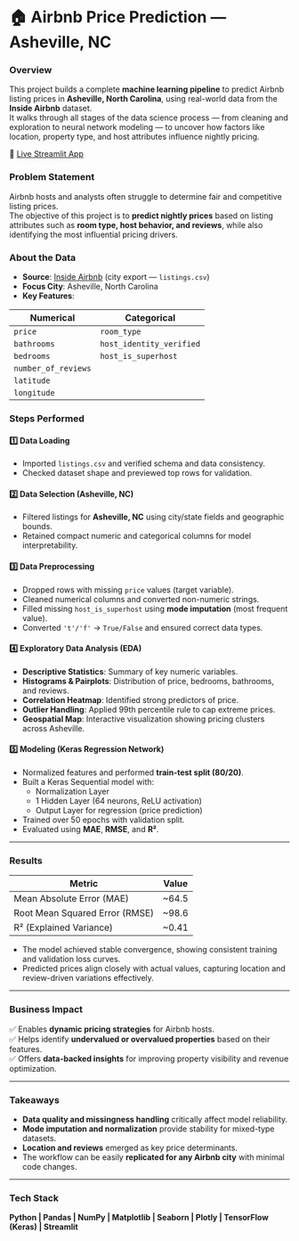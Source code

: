 # 🏠 Airbnb Price Prediction — Asheville, NC

### **Overview**
This project builds a complete **machine learning pipeline** to predict Airbnb listing prices in **Asheville, North Carolina**, using real-world data from the **Inside Airbnb** dataset.  
It walks through all stages of the data science process — from cleaning and exploration to neural network modeling — to uncover how factors like location, property type, and host attributes influence nightly pricing.

🔗 [Live Streamlit App](https://airbnb-price-predictions-p4zkawudgdvfefsvnfveae.streamlit.app/#overview)

### **Problem Statement**
Airbnb hosts and analysts often struggle to determine fair and competitive listing prices.  
The objective of this project is to **predict nightly prices** based on listing attributes such as **room type, host behavior, and reviews**, while also identifying the most influential pricing drivers.

### **About the Data**
- **Source**: [Inside Airbnb](http://insideairbnb.com/get-the-data.html) (city export — `listings.csv`)  
- **Focus City**: Asheville, North Carolina  
- **Key Features**:  

| **Numerical** | **Categorical** |
|----------------|----------------|
| `price` | `room_type` |
| `bathrooms` | `host_identity_verified` |
| `bedrooms` | `host_is_superhost` |
| `number_of_reviews` |  |
| `latitude` |  |
| `longitude` |  |

### **Steps Performed**



#### **1️⃣ Data Loading**
- Imported `listings.csv` and verified schema and data consistency.  
- Checked dataset shape and previewed top rows for validation.

#### **2️⃣ Data Selection (Asheville, NC)**
- Filtered listings for **Asheville, NC** using city/state fields and geographic bounds.  
- Retained compact numeric and categorical columns for model interpretability.

#### **3️⃣ Data Preprocessing**
- Dropped rows with missing `price` values (target variable).  
- Cleaned numerical columns and converted non-numeric strings.  
- Filled missing `host_is_superhost` using **mode imputation** (most frequent value).  
- Converted `'t'/'f'` → `True/False` and ensured correct data types.  

#### **4️⃣ Exploratory Data Analysis (EDA)**
- **Descriptive Statistics**: Summary of key numeric variables.  
- **Histograms & Pairplots**: Distribution of price, bedrooms, bathrooms, and reviews.  
- **Correlation Heatmap**: Identified strong predictors of price.  
- **Outlier Handling**: Applied 99th percentile rule to cap extreme prices.  
- **Geospatial Map**: Interactive visualization showing pricing clusters across Asheville.  

#### **5️⃣ Modeling (Keras Regression Network)**
- Normalized features and performed **train-test split (80/20)**.  
- Built a Keras Sequential model with:
  - Normalization Layer  
  - 1 Hidden Layer (64 neurons, ReLU activation)  
  - Output Layer for regression (price prediction)
- Trained over 50 epochs with validation split.  
- Evaluated using **MAE**, **RMSE**, and **R²**.

---

### **Results**

| **Metric** | **Value** |
|-------------|--------------------|
| Mean Absolute Error (MAE) | ~64.5 |
| Root Mean Squared Error (RMSE) | ~98.6 |
| R² (Explained Variance) | ~0.41 |

- The model achieved stable convergence, showing consistent training and validation loss curves.  
- Predicted prices align closely with actual values, capturing location and review-driven variations effectively.

---

### **Business Impact**
✅ Enables **dynamic pricing strategies** for Airbnb hosts.  
✅ Helps identify **undervalued or overvalued properties** based on their features.  
✅ Offers **data-backed insights** for improving property visibility and revenue optimization.  

---

### **Takeaways**
- **Data quality and missingness handling** critically affect model reliability.  
- **Mode imputation and normalization** provide stability for mixed-type datasets.  
- **Location and reviews** emerged as key price determinants.  
- The workflow can be easily **replicated for any Airbnb city** with minimal code changes.  

---

### **Tech Stack**
**Python | Pandas | NumPy | Matplotlib | Seaborn | Plotly | TensorFlow (Keras) | Streamlit**

